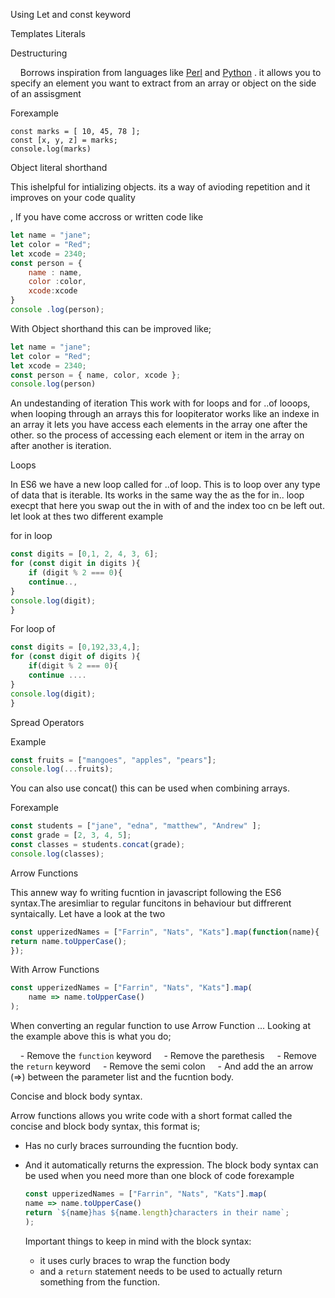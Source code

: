 Using Let and const  keyword

Templates Literals

Destructuring

    Borrows inspiration from languages like [Perl](https://en.wikipedia.org/wiki/Perl) and [Python](https://en.wikipedia.org/wiki/Python_%28programming_language%29) . it allows you to specify an element you want to extract from an array or object on the side of an assisgment

Forexample

```
const marks = [ 10, 45, 78 ];
const [x, y, z] = marks;
console.log(marks)
```

Object literal shorthand

This ishelpful for intializing objects. its a way of avioding repetition and it improves on your  code quality

, If you have come  accross or written code like

```js
let name = "jane";
let color = "Red";
let xcode = 2340;
const person = {
    name : name,
    color :color,
    xcode:xcode
}
console .log(person);
```

With Object shorthand this can be improved like;

```js
let name = "jane";
let color = "Red";
let xcode = 2340;
const person = { name, color, xcode };
console.log(person)
```

An undestanding of iteration
This work with for loops and for ..of  looops, when looping through an arrays this for loopiterator works like an indexe in an array it lets you have access each  elements in the array one after the other. so the process of accessing each element or item in the array on after another is iteration.

Loops

In ES6 we have a new loop called for ..of loop. This is to loop over any type of data that is iterable. Its works in the same way the as the for in.. loop execpt that here you swap out the in  with of and the index too cn be left out. let look at thes two different example

for in loop 

```js
const digits = [0,1, 2, 4, 3, 6];
for (const digit in digits ){
    if (digit % 2 === 0){
    continue..,
}
console.log(digit);
}
```

For loop of

```js
const digits = [0,192,33,4,];
for (const digit of digits ){
    if(digit % 2 === 0){
    continue ....
}
console.log(digit);
}
```

Spread Operators

Example

```js
const fruits = ["mangoes", "apples", "pears"];
console.log(...fruits);
```

You can also use concat() this can be used when combining arrays.

Forexample

```js
const students = ["jane", "edna", "matthew", "Andrew" ];
const grade = [2, 3, 4, 5];
const classes = students.concat(grade);
console.log(classes);
```

Arrow Functions 

This  annew way fo writing fucntion in javascript following the ES6 syntax.The aresimliar to regular funcitons in behaviour but diffrerent syntaically.
Let have a look at the two

```js
const upperizedNames = ["Farrin", "Nats", "Kats"].map(function(name){
return name.toUpperCase();
});
```

With Arrow Functions

```js
const upperizedNames = ["Farrin", "Nats", "Kats"].map(
    name => name.toUpperCase() 
);
```

When converting an regular function to use Arrow Function ... Looking at the example above this is what you do;

    - Remove the `function` keyword
    - Remove the parethesis
    - Remove the `return` keyword
    - Remove the semi colon
    - And add the an arrow (=>) between the parameter list and the fucntion body.



Concise and block body syntax.

Arrow functions allows you write code with a short format called the concise and block body syntax, this format is;

- Has no curly braces surrounding the fucntion body.

- And it automatically returns  the expression.
  The block body syntax  can be used when you need more than one block of code forexample
  
  ```js
  const upperizedNames = ["Farrin", "Nats", "Kats"].map(
  name => name.toUpperCase()
  return `${name}has ${name.length}characters in their name`;
  );
  ```
  
  Important things to keep in mind with the block syntax:
  
  - it uses curly braces to wrap the function body
  - and a `return` statement needs to be used to actually return something from the function.
